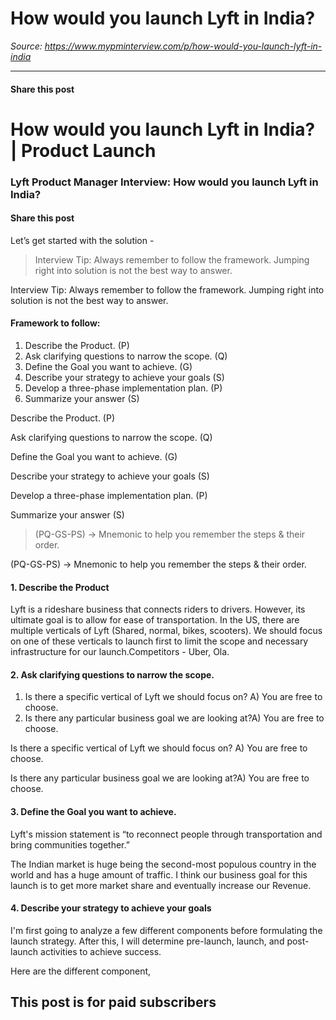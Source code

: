 # How would you launch Lyft in India?

*Source: https://www.mypminterview.com/p/how-would-you-launch-lyft-in-india*

---

#### Share this post

# How would you launch Lyft in India? | Product Launch

### Lyft Product Manager Interview: How would you launch Lyft in India?

#### Share this post





Let’s get started with the solution -

> Interview Tip: Always  remember to follow the framework. Jumping right into solution is not the best way to answer.

Interview Tip: Always  remember to follow the framework. Jumping right into solution is not the best way to answer.

#### Framework to follow:



1. Describe the Product. (P)
2. Ask clarifying questions to narrow the scope. (Q)
3. Define the Goal you want to achieve. (G)
4. Describe your strategy to achieve your goals (S)
5. Develop a three-phase implementation plan. (P)
6. Summarize your answer (S)

Describe the Product. (P)

Ask clarifying questions to narrow the scope. (Q)

Define the Goal you want to achieve. (G)

Describe your strategy to achieve your goals (S)

Develop a three-phase implementation plan. (P)

Summarize your answer (S)



> (PQ-GS-PS) -> Mnemonic to help you remember the steps & their order.

(PQ-GS-PS) -> Mnemonic to help you remember the steps & their order.



#### 1. Describe the Product



Lyft is a rideshare business that connects riders to drivers. However, its ultimate goal is to allow for ease of transportation. In the US, there are multiple verticals of Lyft (Shared, normal, bikes, scooters). We should focus on one of these verticals to launch first to limit the scope and necessary infrastructure for our launch.Competitors - Uber, Ola.



#### 2. Ask clarifying questions to narrow the scope.



1. Is there a specific vertical of Lyft we should focus on? A) You are free to choose.
2. Is there any particular business goal we are looking at?A) You are free to choose.

Is there a specific vertical of Lyft we should focus on? A) You are free to choose.

Is there any particular business goal we are looking at?A) You are free to choose.



#### 3. Define the Goal you want to achieve.



Lyft's mission statement is “to reconnect people through transportation and bring communities together.”

The Indian market is huge being the second-most populous country in the world and has a huge amount of traffic. I think our business goal for this launch is to get more market share and eventually increase our Revenue.



#### 4. Describe your strategy to achieve your goals



I'm first going to analyze a few different components before formulating the launch strategy. After this, I will determine pre-launch, launch, and post-launch activities to achieve success.



Here are the different component,

## This post is for paid subscribers

